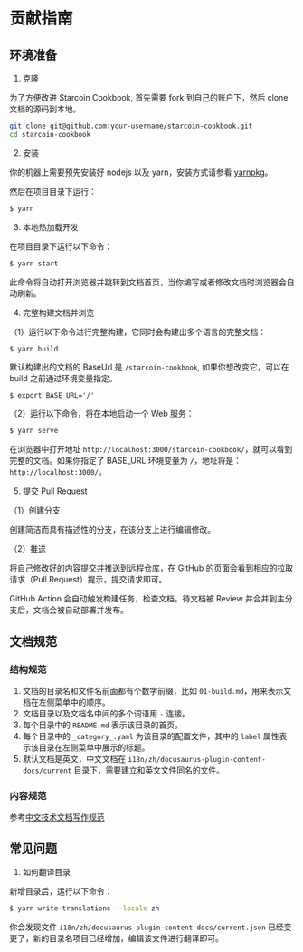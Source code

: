 # 贡献指南

## 环境准备

1. 克隆

为了方便改进 Starcoin Cookbook, 首先需要 fork 到自己的账户下，然后 clone 文档的源码到本地。

```bash
git clone git@github.com:your-username/starcoin-cookbook.git
cd starcoin-cookbook
```

2. 安装

你的机器上需要预先安装好 nodejs 以及 yarn，安装方式请参看 [yarnpkg](https://yarnpkg.com/getting-started/install)。

然后在项目目录下运行：

```bash
$ yarn
```

3. 本地热加载开发

在项目目录下运行以下命令：

```bash
$ yarn start
```

此命令将自动打开浏览器并跳转到文档首页，当你编写或者修改文档时浏览器会自动刷新。

4. 完整构建文档并浏览

（1）运行以下命令进行完整构建，它同时会构建出多个语言的完整文档：

```bash
$ yarn build
```

默认构建出的文档的 BaseUrl 是 `/starcoin-cookbook`, 如果你想改变它，可以在 build 之前通过环境变量指定。

```
$ export BASE_URL='/'
```

（2）运行以下命令，将在本地启动一个 Web 服务：

```bash
$ yarn serve 
```

在浏览器中打开地址 `http://localhost:3000/starcoin-cookbook/`，就可以看到完整的文档。如果你指定了 BASE_URL 环境变量为 `/`，地址将是：`http://localhost:3000/`。

5. 提交 Pull Request

（1）创建分支

创建简洁而具有描述性的分支，在该分支上进行编辑修改。

（2）推送

将自己修改好的内容提交并推送到远程仓库，在 GitHub 的页面会看到相应的拉取请求（Pull Request）提示，提交请求即可。

GitHub Action 会自动触发构建任务，检查文档。待文档被 Review 并合并到主分支后，文档会被自动部署并发布。

## 文档规范

### 结构规范

1. 文档的目录名和文件名前面都有个数字前缀，比如 `01-build.md`，用来表示文档在左侧菜单中的顺序。
2. 文档目录以及文档名中间的多个词语用 `-` 连接。
3. 每个目录中的 `README.md` 表示该目录的首页。
4. 每个目录中的 `_category_.yaml` 为该目录的配置文件，其中的 `label` 属性表示该目录在左侧菜单中展示的标题。
5. 默认文档是英文，中文文档在 `i18n/zh/docusaurus-plugin-content-docs/current` 目录下，需要建立和英文文件同名的文件。

### 内容规范

参考[中文技术文档写作规范](https://github.com/ruanyf/document-style-guide)

## 常见问题

1. 如何翻译目录

新增目录后，运行以下命令：

```bash
$ yarn write-translations --locale zh
```

你会发现文件 `i18n/zh/docusaurus-plugin-content-docs/current.json` 已经变更了，新的目录名项目已经增加，编辑该文件进行翻译即可。
